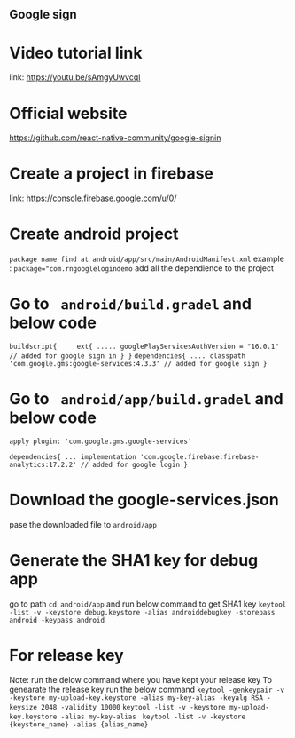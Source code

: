 ## Google sign

# Video tutorial link
link: https://youtu.be/sAmgyUwvcqI
# Official website
https://github.com/react-native-community/google-signin

# Create a project in firebase 
link: https://console.firebase.google.com/u/0/

# Create android project
`` package name find at android/app/src/main/AndroidManifest.xml ``
example :
`` package="com.rngooglelogindemo ``
add all the dependience to the project
# Go to `` android/build.gradel`` and below code

`` buildscript{    
    ext{
        .....
googlePlayServicesAuthVersion = "16.0.1" // added for google sign in
    }
} ``
`` dependencies{
    ....
classpath 'com.google.gms:google-services:4.3.3' // added for google sign
} 
``
# Go to `` android/app/build.gradel`` and below code
`` apply plugin: 'com.google.gms.google-services' ``

`` dependencies{
    ...
     implementation 'com.google.firebase:firebase-analytics:17.2.2' // added for google login
}
``
# Download the google-services.json 
pase the downloaded file to ``android/app``

# Generate the SHA1 key for debug app 
go to path `` cd android/app `` and run below command to get SHA1 key
`` keytool -list -v -keystore debug.keystore -alias androiddebugkey -storepass android -keypass android ``
# For release key
Note: run the delow command where you have kept your release key 
To genearate the release key run the below command
`` keytool -genkeypair -v -keystore my-upload-key.keystore -alias my-key-alias -keyalg RSA -keysize 2048 -validity 10000 ``
`` keytool -list -v -keystore my-upload-key.keystore -alias my-key-alias ``
`` keytool -list -v -keystore {keystore_name} -alias {alias_name}``
